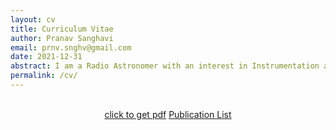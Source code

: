 ```yaml
---
layout: cv
title: Curriculum Vitae
author: Pranav Sanghavi
email: prnv.snghv@gmail.com
date: 2021-12-31
abstract: I am a Radio Astronomer with an interest in Instrumentation and VLBI. I am currently completing my PhD at West Virginia University. My goal is to strive towards acquiring end-to-end expertise from analog chains to digital pipelines. I would like to build radio telescopes to uncover the secrets of Fast Radio Bursts and Cosmology.
permalink: /cv/
---
```


<!-- Buttons -->
<br>
<div class="no-print" style="text-align: center;">
    <a href="{{ site.url }}/CV/" class="button">click to get pdf</a>
    <a href="{{ site.url }}/pub_list" class="button">Publication List</a>
</div>
<br>
<br>
